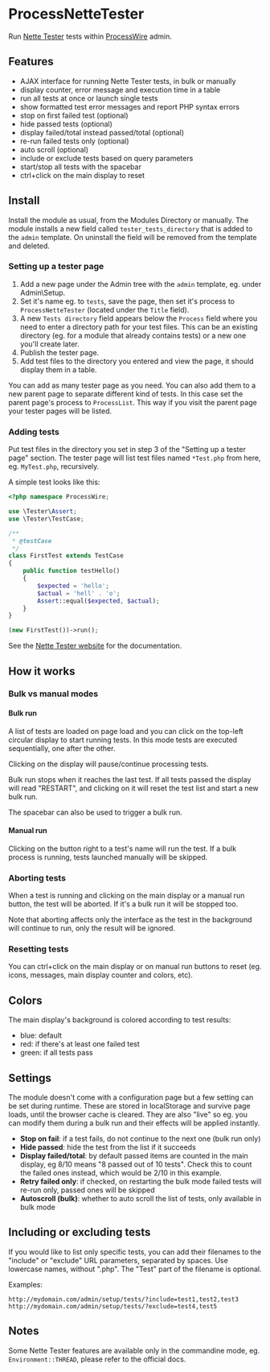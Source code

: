 ProcessNetteTester
================

Run [Nette Tester](https://tester.nette.org/) tests within [ProcessWire](http://processwire.com/) admin.

## Features

- AJAX interface for running Nette Tester tests, in bulk or manually
- display counter, error message and execution time in a table
- run all tests at once or launch single tests
- show formatted test error messages and report PHP syntax errors
- stop on first failed test (optional)
- hide passed tests (optional)
- display failed/total instead passed/total (optional)
- re-run failed tests only (optional)
- auto scroll (optional)
- include or exclude tests based on query parameters
- start/stop all tests with the spacebar
- ctrl+click on the main display to reset

## Install

Install the module as usual, from the Modules Directory or manually. The module installs a new field called `tester_tests_directory` that is added to the `admin` template. On uninstall the field will be removed from the template and deleted.

### Setting up a tester page

1. Add a new page under the Admin tree with the `admin` template, eg. under Admin\Setup.
2. Set it's name eg. to `tests`, save the page, then set it's process to `ProcessNetteTester` (located under the `Title` field).
3. A new `Tests directory` field appears below the `Process` field where you need to enter a directory path for your test files. This can be an existing directory (eg. for a module that already contains tests) or a new one you'll create later.
4. Publish the tester page.
5. Add test files to the directory you entered and view the page, it should display them in a table.

You can add as many tester page as you need. You can also add them to a new parent page to separate different kind of tests. In this case set the parent page's process to `ProcessList`. This way if you visit the parent page your tester pages will be listed.

### Adding tests

Put test files in the directory you set in step 3 of the "Setting up a tester page" section. The tester page will list test files named `*Test.php` from here, eg. `MyTest.php`, recursively.

A simple test looks like this:

```php
<?php namespace ProcessWire;

use \Tester\Assert;
use \Tester\TestCase;

/**
 * @testCase
 */
class FirstTest extends TestCase
{
    public function testHello()
    {
        $expected = 'hello';
        $actual = 'hell' . 'o';
        Assert::equal($expected, $actual);
    }
}

(new FirstTest())->run();
```


See the [Nette Tester website](https://tester.nette.org) for the documentation.

## How it works

### Bulk vs manual modes

#### Bulk run

A list of tests are loaded on page load and you can click on the top-left circular display to start running tests. In this mode tests are executed sequentially, one after the other.

Clicking on the display will pause/continue processing tests.

Bulk run stops when it reaches the last test. If all tests passed the display will read "RESTART", and clicking on it will reset the test list and start a new bulk run.

The spacebar can also be used to trigger a bulk run.

#### Manual run

Clicking on the button right to a test's name will run the test. If a bulk process is running, tests launched manually will be skipped.

### Aborting tests

When a test is running and clicking on the main display or a manual run button, the test will be aborted. If it's a bulk run it will be stopped too.

Note that aborting affects only the interface as the test in the background will continue to run, only the result will be ignored.

### Resetting tests

You can ctrl+click on the main display or on manual run buttons to reset (eg. icons, messages, main display counter and colors, etc).

## Colors

The main display's background is colored according to test results:

- blue: default
- red: if there's at least one failed test
- green: if all tests pass

## Settings

The module doesn't come with a configuration page but a few setting can be set during runtime. These are stored in localStorage and survive page loads, until the browser cache is cleared. They are also "live" so eg. you can modify them during a bulk run and their effects will be applied instantly.

- **Stop on fail**: if a test fails, do not continue to the next one (bulk run only)
- **Hide passed**: hide the test from the list if it succeeds
- **Display failed/total**: by default passed items are counted in the main display, eg 8/10 means "8 passed out of 10 tests". Check this to count the failed ones instead, which would be 2/10 in this example.
- **Retry failed only**: if checked, on restarting the bulk mode failed tests will re-run only, passed ones will be skipped
- **Autoscroll (bulk)**: whether to auto scroll the list of tests, only available in bulk mode

## Including or excluding tests

If you would like to list only specific tests, you can add their filenames to the "include" or "exclude" URL parameters, separated by spaces. Use lowercase names, without ".php". The "Test" part of the filename is optional.

Examples:

```
http://mydomain.com/admin/setup/tests/?include=test1,test2,test3
http://mydomain.com/admin/setup/tests/?exclude=test4,test5
```

## Notes

Some Nette Tester features are available only in the commandine mode, eg. `Environment::THREAD`, please refer to the official docs.